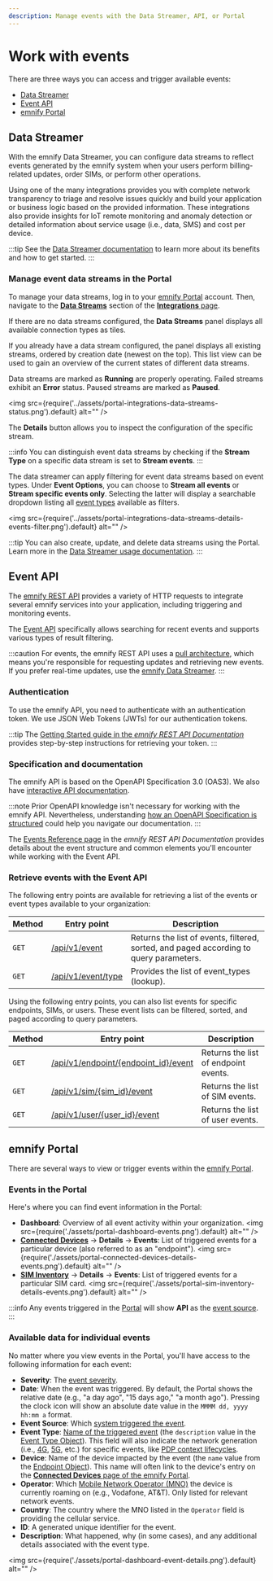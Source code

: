 ```yaml
---
description: Manage events with the Data Streamer, API, or Portal
---
```


# Work with events

There are three ways you can access and trigger available events:

- [Data Streamer](#data-streamer)
- [Event API](#event-api)
- [emnify Portal](#emnify-portal)

## Data Streamer

With the emnify Data Streamer, you can configure data streams to reflect events generated by the emnify system when your users perform billing-related updates, order SIMs, or perform other operations.

Using one of the many integrations provides you with complete network transparency to triage and resolve issues quickly and build your application or business logic based on the provided information.
These integrations also provide insights for IoT remote monitoring and anomaly detection or detailed information about service usage (i.e., data, SMS) and cost per device. 

:::tip
See the [Data Streamer documentation](/emnify-multicloud-data-streamer) to learn more about its benefits and how to get started.
:::

### Manage event data streams in the Portal

To manage your data streams, log in to your [emnify Portal](https://portal.emnify.com/) account.
Then, navigate to the [**Data Streams**](https://portal.emnify.com/integrations#data-streams) section of the [**Integrations** page](https://portal.emnify.com/integrations).

If there are no data streams configured, the **Data Streams** panel displays all available connection types as tiles.

If you already have a data stream configured, the panel displays all existing streams, ordered by creation date (newest on the top). 
This list view can be used to gain an overview of the current states of different data streams. 

Data streams are marked as **Running** are properly operating.
Failed streams exhibit an **Error** status.
Paused streams are marked as **Paused**.

<img
  src={require('../assets/portal-integrations-data-streams-status.png').default}
  alt=""
/>

The **Details** button allows you to inspect the configuration of the specific stream.

:::info
You can distinguish event data streams by checking if the **Stream Type** on a specific data stream is set to **Stream events**. 
:::

The data streamer can apply filtering for event data streams based on event types. 
Under **Event Options**, you can choose to **Stream all events** or **Stream specific events only**. 
Selecting the latter will display a searchable dropdown listing all [event types](event-types) available as filters. 

<img
  src={require('../assets/portal-integrations-data-streams-details-events-filter.png').default}
  alt=""
/>

:::tip
You can also create, update, and delete data streams using the Portal.
Learn more in the [Data Streamer usage documentation](/services/data-streamer/usage#data-streamer-in-the-portal).
:::

## Event API

The [emnify REST API](/rest) provides a variety of HTTP requests to integrate several emnify services into your application, including triggering and monitoring events.

The [Event API](#retrieving-events-with-the-event-api) specifically allows searching for recent events and supports various types of result filtering.

:::caution
For events, the emnify REST API uses a [pull architecture](https://dev.to/anubhavitis/push-vs-pull-api-architecture-1djo), which means you're responsible for requesting updates and retrieving new events. 
If you prefer real-time updates, use the [emnify Data Streamer](#data-streamer).
:::

### Authentication

To use the emnify API, you need to authenticate with an authentication token.
We use JSON Web Tokens (JWTs) for our authentication tokens. 

:::tip
The [Getting Started guide in the *emnify REST API Documentation*](https://cdn.emnify.net/api/doc/getting-started.html) provides step-by-step instructions for retrieving your token.
:::

### Specification and documentation

The emnify API is based on the OpenAPI Specification 3.0 (OAS3). 
We also have [interactive API documentation](https://cdn.emnify.net/api/doc/swagger.html).  

:::note
Prior OpenAPI knowledge isn't necessary for working with the emnify API. 
Nevertheless, understanding [how an OpenAPI Specification is structured](https://oai.github.io/Documentation/specification.html) could help you navigate our documentation.
:::

The [Events Reference page](https://cdn.emnify.net/api/doc/event.html) in the *emnify REST API Documentation* provides details about the event structure and common elements you'll encounter while working with the Event API.

### Retrieve events with the Event API

The following entry points are available for retrieving a list of the events or event types available to your organization: 

| Method   | Entry point     | Description   |
| -------- | --------------- | ------------- |
| `GET`    | [/api/v1/event](https://cdn.emnify.net/api/doc/swagger.html#/Events/GetEvents)  | Returns the list of events, filtered, sorted, and paged according to query parameters. |
| `GET`    | [/api/v1/event/type](https://cdn.emnify.net/api/doc/swagger.html#/Events/EventTypeGet)  | Provides the list of event_types (lookup). |

Using the following entry points, you can also list events for specific endpoints, SIMs, or users. 
These event lists can be filtered, sorted, and paged according to query parameters.

| Method   | Entry point     | Description   |
| -------- | --------------- | ------------- |
| `GET`    | [/api/v1/endpoint/{endpoint_id}/event](https://cdn.emnify.net/api/doc/swagger.html#/Endpoint/EndpointEventsByID)  | Returns the list of endpoint events. |
| `GET`    | [/api/v1/sim/{sim_id}/event](https://cdn.emnify.net/api/doc/swagger.html#/SIM/SimEventPagePerPageSortBySimIdAndQGet)  | Returns the list of SIM events. |
| `GET`    | [/api/v1/user/{user_id}/event](https://cdn.emnify.net/api/doc/swagger.html#/User%20Management/UserEventPagePerPageSortByUserIdAndQGet)  | Returns the list of user events. |

## emnify Portal

There are several ways to view or trigger events within the [emnify Portal](https://portal.emnify.com/). 

### Events in the Portal

Here's where you can find event information in the Portal: 

- **Dashboard**: Overview of all event activity within your organization. 
<img
  src={require('./assets/portal-dashboard-events.png').default}
  alt=""
/>
- [**Connected Devices**](https://portal.emnify.com/connected-devices) → **Details** → **Events**: List of triggered events for a particular device (also referred to as an "endpoint").
<img
  src={require('./assets/portal-connected-devices-details-events.png').default}
  alt=""
/>
- [**SIM Inventory**](https://portal.emnify.com/sim-inventory) → **Details** → **Events**: List of triggered events for a particular SIM card.
<img
  src={require('./assets/portal-sim-inventory-details-events.png').default}
  alt=""
/>

:::info
Any events triggered in the [Portal](https://portal.emnify.com/) will show **API** as the [event source](getting-started#event-source).
:::

### Available data for individual events

No matter where you view events in the Portal, you'll have access to the following information for each event:

- **Severity**: The [event severity](getting-started#event-severity).
- **Date**: When the event was triggered. By default, the Portal shows the relative date (e.g., "a day ago", "15 days ago," "a month ago"). 
Pressing the clock icon will show an absolute date value in the `MMMM dd, yyyy hh:mm a` format.
- **Event Source**: Which [system triggered the event](getting-started#event-source).
- **Event Type**: [Name of the triggered event](event-types) (the `description` value in the [Event Type Object](https://cdn.emnify.net/api/doc/event.html#event-type-object)). 
This field will also indicate the network generation (i.e., [4G](https://www.emnify.com/iot-glossary/4g), [5G](https://www.emnify.com/iot-glossary/5g), etc.) for specific events, like [PDP context lifecycles](event-types#data-connection-lifecycle).
- **Device**: Name of the device impacted by the event (the `name` value from the [Endpoint Object](https://cdn.emnify.net/api/doc/event.html#endpoint-object)). 
This name will often link to the device's entry on the [**Connected Devices** page of the emnify Portal](https://portal.emnify.com/connected-devices).
- **Operator**: Which [Mobile Network Operator (MNO)](https://www.emnify.com/iot-glossary/mno) the device is currently roaming on (e.g., Vodafone, AT&T).
Only listed for relevant network events.
- **Country**: The country where the MNO listed in the `Operator` field is providing the cellular service.
- **ID**: A generated unique identifier for the event.
- **Description**: What happened, why (in some cases), and any additional details associated with the event type.

<img
  src={require('./assets/portal-dashboard-event-details.png').default}
  alt=""
/>
